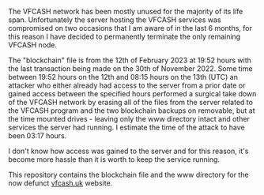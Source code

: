 The VFCASH network has been mostly unused for the majority of its life span. Unfortunately the server hosting the VFCASH services was compromised on two occasions that I am aware of in the last 6 months, for this reason I have decided to permanently terminate the only remaining VFCASH node.

The "blockchain" file is from the 12th of February 2023 at 19:52 hours with the last transaction being made on the 30th of November 2022. Some time between 19:52 hours on the 12th and 08:15 hours on the 13th (UTC) an attacker who either already had access to the server from a prior date or gained access between the specified hours performed a surgical take down of the VFCASH network by erasing all of the files from the server related to the VFCASH program and the two blockchain backups on removable, but at the time mounted drives - leaving only the www directory intact and other services the server had running. I estimate the time of the attack to have been 03:17 hours.

I don't know how access was gained to the server and for this reason, it's become more hassle than it is worth to keep the service running.

This repository contains the blockchain file and the www directory for the now defunct [vfcash.uk](https://vfcash.uk) website.
